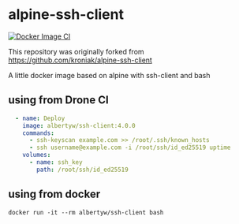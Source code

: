 # alpine-ssh-client

[![Docker Image CI](https://github.com/albertyw/alpine-ssh-client/actions/workflows/docker-image.yml/badge.svg)](https://github.com/albertyw/alpine-ssh-client/actions/workflows/docker-image.yml)

This repository was originally forked from https://github.com/kroniak/alpine-ssh-client

A little docker image based on alpine with ssh-client and bash

## using from Drone CI

```yml
  - name: Deploy
    image: albertyw/ssh-client:4.0.0
    commands:
      - ssh-keyscan example.com >> /root/.ssh/known_hosts
      - ssh username@example.com -i /root/ssh/id_ed25519 uptime
    volumes:
      - name: ssh_key
        path: /root/ssh/id_ed25519
```

## using from docker

`docker run -it --rm albertyw/ssh-client bash`
